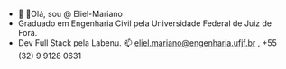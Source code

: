 - 👋 👋Olá, sou @ Eliel-Mariano
- Graduado em Engenharia Civil pela Universidade Federal de Juiz de Fora.
- Dev Full Stack pela Labenu.
📫 eliel.mariano@engenharia.ufjf.br , +55 (32) 9 9128 0631

<!---
Eliel-Mariano/Eliel-Mariano is a ✨ special ✨ repository because its `README.md` (this file) appears on your GitHub profile.
You can click the Preview link to take a look at your changes.
--->

